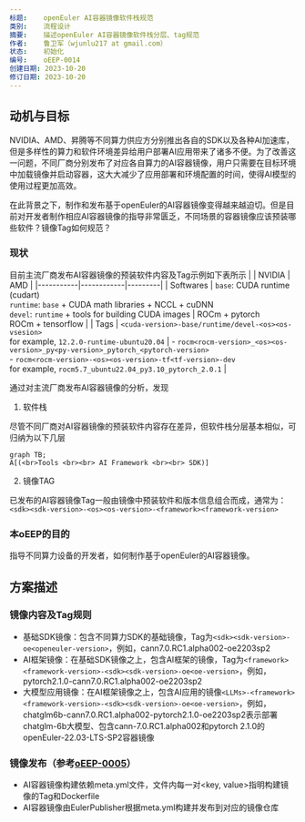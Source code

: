 ```yaml
---
标题:    openEuler AI容器镜像软件栈规范
类别:    流程设计
摘要:    描述openEuler AI容器镜像软件栈分层、tag规范
作者:    鲁卫军（wjunlu217 at gmail.com）
状态:    初始化
编号:    oEEP-0014
创建日期: 2023-10-20
修订日期: 2023-10-20
---
```


## 动机与目标
NVIDIA、AMD、昇腾等不同算力供应方分别推出各自的SDK以及各种AI加速库，但是多样性的算力和软件环境差异给用户部署AI应用带来了诸多不便。为了改善这一问题，不同厂商分别发布了对应各自算力的AI容器镜像，用户只需要在目标环境中加载镜像并启动容器，这大大减少了应用部署和环境配置的时间，使得AI模型的使用过程更加高效。

在此背景之下，制作和发布基于openEuler的AI容器镜像变得越来越迫切。但是目前对开发者制作相应AI容器镜像的指导非常匮乏，不同场景的容器镜像应该预装哪些软件？镜像Tag如何规范？

### 现状
目前主流厂商发布AI容器镜像的预装软件内容及Tag示例如下表所示
|           | NVIDIA     | AMD     |
|-----------|------------|---------|
| Softwares | `base`: CUDA runtime (cudart) <br>`runtime`: `base` + CUDA math libraries + NCCL + cuDNN <br>`devel`: `runtime` + tools for building CUDA images | ROCm + pytorch <br> ROCm + tensorflow |
| Tags      | `<cuda-version>-base/runtime/devel-<os><os-vsesion>` <br>for example, `12.2.0-runtime-ubuntu20.04` | - `rocm<rocm-version>_<os><os-version>_py<py-version>_pytorch_<pytorch-version>`    <br> - `rocm<rocm-version>-<os><os-version>-tf<tf-version>-dev` <br> for example, `rocm5.7_ubuntu22.04_py3.10_pytorch_2.0.1`  |

通过对主流厂商发布AI容器镜像的分析，发现
1. 软件栈

尽管不同厂商对AI容器镜像的预装软件内容存在差异，但软件栈分层基本相似，可归纳为以下几层
```mermaid
graph TB;
A[(<br>Tools <br><br> AI Framework <br><br> SDK)]
```

2. 镜像TAG

已发布的AI容器镜像Tag一般由镜像中预装软件和版本信息组合而成，通常为：`<sdk><sdk-version>-<os><os-version>-<framework><framework-version>`

### 本oEEP的目的
指导不同算力设备的开发者，如何制作基于openEuler的AI容器镜像。

## 方案描述

### 镜像内容及Tag规则
- 基础SDK镜像：包含不同算力SDK的基础镜像，Tag为`<sdk><sdk-version>-oe<openeuler-version>`，例如，cann7.0.RC1.alpha002-oe2203sp2
- AI框架镜像：在基础SDK镜像之上，包含AI框架的镜像，Tag为`<framework><framework-version>-<sdk><sdk-version>-oe<oe-version>`，例如，pytorch2.1.0-cann7.0.RC1.alpha002-oe2203sp2
- 大模型应用镜像：在AI框架镜像之上，包含AI应用的镜像`<LLMs>-<framework><framework-version>-<sdk><sdk-version>-oe<oe-version>`，例如，chatglm6b-cann7.0.RC1.alpha002-pytorch2.1.0-oe2203sp2表示部署chatglm-6b大模型、包含cann-7.0.RC1.alpha002和pytorch 2.1.0的openEuler-22.03-LTS-SP2容器镜像

### 镜像发布（参考[oEEP-0005](./oEEP-0005%20openEuler%E5%AE%98%E6%96%B9%E5%AE%B9%E5%99%A8%E9%95%9C%E5%83%8F%E5%8F%91%E5%B8%83%E6%B5%81%E7%A8%8B.md)）
- AI容器镜像构建依赖meta.yml文件，文件内每一对<key, value>指明构建镜像的Tag和Dockerfile
- AI容器镜像由EulerPublisher根据meta.yml构建并发布到对应的镜像仓库


